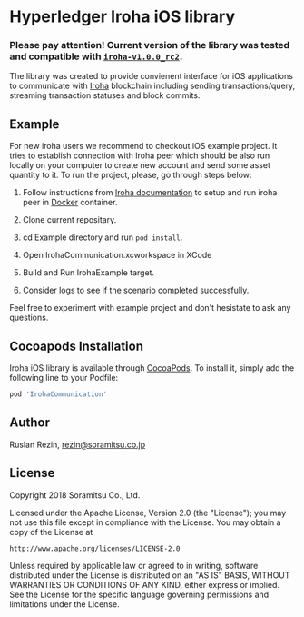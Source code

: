 # Hyperledger Iroha iOS library

### Please pay attention! Current version of the library was tested and compatible with [`iroha-v1.0.0_rc2`](https://github.com/hyperledger/iroha/releases/tag/1.0.0_rc2).

The library was created to provide convienent interface for iOS applications to communicate with [Iroha](https://github.com/hyperledger/iroha) blockchain including sending transactions/query, streaming transaction statuses and block commits.

## Example

For new iroha users we recommend to checkout iOS example project. It tries to establish connection with Iroha peer which should be also run locally on your computer to create new account and send some asset quantity to it. To run the project, please, go through steps below:

1. Follow instructions from [Iroha documentation](https://iroha.readthedocs.io/en/latest/getting_started/) to setup and run iroha peer in [Docker](https://www.docker.com) container.

2. Clone current repositary.

3. cd Example directory and run ```pod install```.

4. Open IrohaCommunication.xcworkspace in XCode

6. Build and Run IrohaExample target.

7. Consider logs to see if the scenario completed successfully.

Feel free to experiment with example project and don't hesistate to ask any questions.

## Cocoapods Installation

Iroha iOS library is available through [CocoaPods](https://cocoapods.org). To install
it, simply add the following line to your Podfile:

```ruby
pod 'IrohaCommunication'
```

## Author

Ruslan Rezin, rezin@soramitsu.co.jp

## License

Copyright 2018 Soramitsu Co., Ltd.

Licensed under the Apache License, Version 2.0 (the "License"); you may not use this file except in compliance with the License. You may obtain a copy of the License at
```
http://www.apache.org/licenses/LICENSE-2.0
```
Unless required by applicable law or agreed to in writing, software distributed under the License is distributed on an "AS IS" BASIS, WITHOUT WARRANTIES OR CONDITIONS OF ANY KIND, either express or implied. See the License for the specific language governing permissions and limitations under the License.
